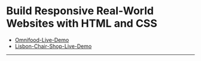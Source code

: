 # Build Responsive Real-World Websites with HTML and CSS

- [Omnifood-Live-Demo](https://omnifood-daher29.netlify.app/)
- [Lisbon-Chair-Shop-Live-Demo](https://lisbon-chair-shop-daher29.netlify.app/)
***
